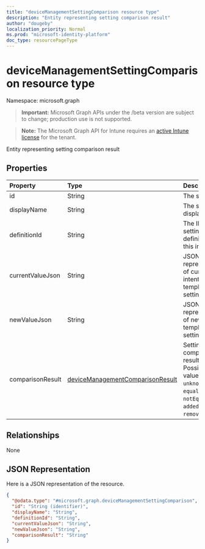 ```yaml
---
title: "deviceManagementSettingComparison resource type"
description: "Entity representing setting comparison result"
author: "dougeby"
localization_priority: Normal
ms.prod: "microsoft-identity-platform"
doc_type: resourcePageType
---
```


# deviceManagementSettingComparison resource type

Namespace: microsoft.graph

> **Important:** Microsoft Graph APIs under the /beta version are subject to change; production use is not supported.

> **Note:** The Microsoft Graph API for Intune requires an [active Intune license](https://go.microsoft.com/fwlink/?linkid=839381) for the tenant.

Entity representing setting comparison result

## Properties
|Property|Type|Description|
|:---|:---|:---|
|id|String|The setting ID|
|displayName|String|The setting's display name|
|definitionId|String|The ID of the setting definition for this instance|
|currentValueJson|String|JSON representation of current intent (or) template setting's value|
|newValueJson|String|JSON representation of new template setting's value|
|comparisonResult|[deviceManagementComparisonResult](../resources/intune-deviceintent-devicemanagementcomparisonresult.md)|Setting comparison result. Possible values are: `unknown`, `equal`, `notEqual`, `added`, `removed`.|

## Relationships
None

## JSON Representation
Here is a JSON representation of the resource.
<!-- {
  "blockType": "resource",
  "@odata.type": "microsoft.graph.deviceManagementSettingComparison"
}
-->
``` json
{
  "@odata.type": "#microsoft.graph.deviceManagementSettingComparison",
  "id": "String (identifier)",
  "displayName": "String",
  "definitionId": "String",
  "currentValueJson": "String",
  "newValueJson": "String",
  "comparisonResult": "String"
}
```





